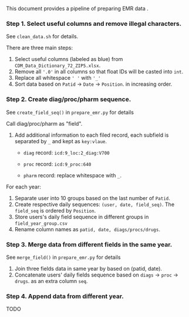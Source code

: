 This document provides a pipeline of preparing EMR data .

### Step 1. Select useful columns and remove illegal characters.

See `clean_data.sh` for details.

There are three main steps: 

1. Select useful columns (labeled as blue) from `CDM_Data_Dictionary_72_ZIP5.xlsx`.
2. Remove all `'.0'` in all columns so that float IDs will be casted into `int`.
3. Replace all whitespace `' '` with  `'_'`
4. Sort data based on `Patid` $\rightarrow$  `Date` $\rightarrow$ `Position`. in increasing order.

### Step 2. Create diag/proc/pharm sequence.

See `create_field_seq()` in `prepare_emr.py` for details

Call diag/proc/pharm as "field".

1. Add additional information to each filed record, each subfield is separated by `_` and kept as `key:vlaue`.

   - `diag` record: `icd:9_loc:2_diag:V700`

   - `proc` record: `icd:9_proc:640`
   - `pharm` record: replace whitespace with `_`.

For each year:

1. Separate user into 10 groups based on the last number of `Patid`.
2. Create respective daily sequences: `(user, date, field_seq)`. The `field_seq` is ordered by `Position`.
3. Store users's daily field sequence in different groups in `field_year_group.csv`
4. Rename column names as `patid, date, diags/procs/drugs`.

### Step 3. Merge data from different fields in the same year.

See `merge_field()` in `prepare_emr.py` for details

1. Join three fields data in same year by based on (patid, date). 
2. Concatenate users' daily fields sequence based on `diags` $\rightarrow$ `proc` $\rightarrow$ `drugs`. as an extra column `seq`.



### Step 4. Append data from different year.

TODO



